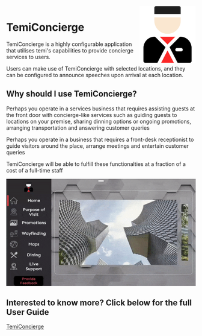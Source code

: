 <!-- Heading--->
<img src="docs/app_logo.png" align="right" height="150"/>


# TemiConcierge
TemiConcierge is a highly configurable application that utilises temi's capabilities to provide concierge services to users.

Users can make use of TemiConcierge with selected locations, and they can be configured to announce speeches upon 
arrival at each location.


## Why should I use TemiConcierge?

Perhaps you operate in a services business that requires assisting guests at the front door with concierge-like services such as guiding guests to locations on your premise, 
sharing dinning options or ongoing promotions, arranging transportation and answering customer queries

Perhaps you operate in a business that requires a front-desk receptionist to guide visitors around the place, arrange meetings and entertain customer queries

TemiConcierge will be able to fulfill these functionalties at a fraction of a cost of a full-time staff

![](docs/home_home_tab.gif)
## Interested to know more? Click below for the full User Guide
<div> <a href="https://github.com/temideveloper/Rs-App-Guides/blob/master/TemiConcierge/README.md" title="TemiConcierge"> TemiConcierge</a> </div>
